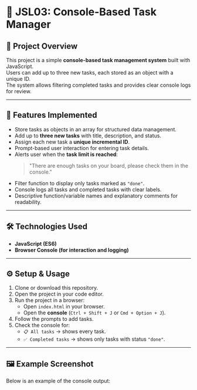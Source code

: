 # 📝 JSL03: Console-Based Task Manager

## 📌 Project Overview
This project is a simple **console-based task management system** built with JavaScript.  
Users can add up to three new tasks, each stored as an object with a unique ID.  
The system allows filtering completed tasks and provides clear console logs for review.

---

## 🚀 Features Implemented
- Store tasks as objects in an array for structured data management.  
- Add up to **three new tasks** with title, description, and status.  
- Assign each new task a **unique incremental ID**.  
- Prompt-based user interaction for entering task details.  
- Alerts user when the **task limit is reached**:
  > "There are enough tasks on your board, please check them in the console."  
- Filter function to display only tasks marked as `"done"`.  
- Console logs all tasks and completed tasks with clear labels.  
- Descriptive function/variable names and explanatory comments for readability.  

---

## 🛠️ Technologies Used
- **JavaScript (ES6)**  
- **Browser Console (for interaction and logging)**  

---

## ⚙️ Setup & Usage
1. Clone or download this repository.  
2. Open the project in your code editor.  
3. Run the project in a browser:
   - Open `index.html` in your browser.  
   - Open the **console** (`Ctrl + Shift + J` or `Cmd + Option + J`).  
4. Follow the prompts to add tasks.  
5. Check the console for:
   - `📋 All tasks` → shows every task.  
   - `✅ Completed tasks` → shows only tasks with status `"done"`.  

---

## 🖼️ Example Screenshot
Below is an example of the console output:  

